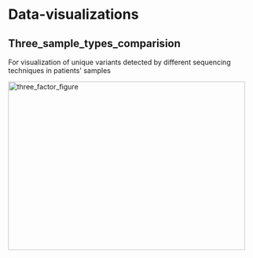 # Data-visualizations

## Three_sample_types_comparision
For visualization of unique variants detected by different sequencing techniques in patients' samples 

<img width="482" height="344" alt="three_factor_figure" src="https://github.com/user-attachments/assets/b2766eda-c71c-4018-9dca-82e928b6496a" />
